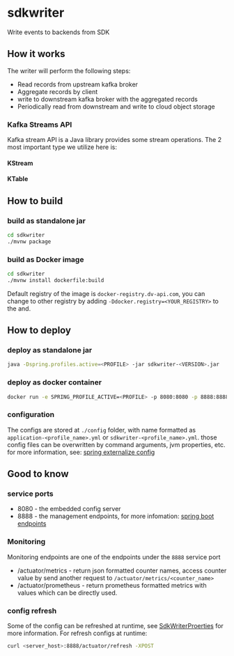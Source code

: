 # sdkwriter
Write events to backends from SDK

## How it works
The writer will perform the following steps:
- Read records from upstream kafka broker
- Aggregate records by client
- write to downstream kafka broker with the aggregated records
- Periodically read from downstream and write to cloud object storage

### Kafka Streams API
Kafka stream API is a Java library provides some stream operations. The 2 most important type we utilize here is:
#### KStream

#### KTable

## How to build
### build as standalone jar
```bash
cd sdkwriter
./mvnw package
```
### build as Docker image
```bash
cd sdkwriter
./mvnw install dockerfile:build
```
Default registry of the image is `docker-registry.dv-api.com`, 
you can change to other registry by adding `-Ddocker.registry=<YOUR_REGISTRY>` to the and.

## How to deploy
### deploy as standalone jar
```bash
java -Dspring.profiles.active=<PROFILE> -jar sdkwriter-<VERSION>.jar
```
### deploy as docker container
```bash
docker run -e SPRING_PROFILE_ACTIVE=<PROFILE> -p 8080:8080 -p 8888:8888 <REGISTRY>/sdkwriter:<VERSION>
```
### configuration
The configs are stored at `./config` folder, with name formatted as `application-<profile_name>.yml` or `sdkwriter-<profile_name>.yml`.
those config files can be overwritten by command arguments, jvm properties, etc. for more information, see:
[spring externalize config](https://docs.spring.io/spring-boot/docs/current/reference/html/boot-features-external-config.html)

## Good to know
### service ports
- 8080 - the embedded config server
- 8888 - the management endpoints, for more infomation: 
[spring boot endpoints](https://docs.spring.io/spring-boot/docs/current/reference/html/production-ready-endpoints.html)
### Monitoring
Monitoring endpoints are one of the endpoints under the `8888` service port
- /actuator/metrics - return json formatted counter names, access counter value by send another request to 
`/actuator/metrics/<counter_name>`
- /actuator/prometheus - return prometheus formatted metrics with values which can be directly used.
### config refresh
Some of the config can be refreshed at runtime, see [SdkWriterProerties](src/main/java/com/datavisor/sdkwriter/SdkwriterApplication.java)
for more information.
For refresh configs at runtime:
```bash
curl <server_host>:8888/actuator/refresh -XPOST
```
